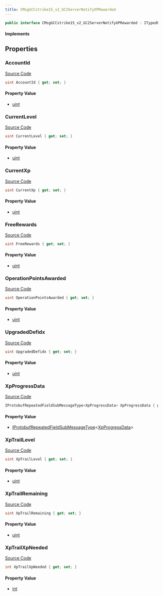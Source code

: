 ```yaml
---
title: CMsgGCCstrike15_v2_GC2ServerNotifyXPRewarded
---
```


```csharp
public interface CMsgGCCstrike15_v2_GC2ServerNotifyXPRewarded : ITypedProtobuf<CMsgGCCstrike15_v2_GC2ServerNotifyXPRewarded>, INativeHandle
```

#### Implements

## Properties

### AccountId

[Source Code](https://github.com/swiftly-solution/swiftlys2/blob/main/managed/src/SwiftlyS2.Generated/Protobufs/Interfaces/CMsgGCCstrike15_v2_GC2ServerNotifyXPRewarded.cs#L16)

```csharp
uint AccountId { get; set; }
```

#### Property Value

- [uint](https://learn.microsoft.com/dotnet/api/system.uint32)

### CurrentLevel

[Source Code](https://github.com/swiftly-solution/swiftlys2/blob/main/managed/src/SwiftlyS2.Generated/Protobufs/Interfaces/CMsgGCCstrike15_v2_GC2ServerNotifyXPRewarded.cs#L22)

```csharp
uint CurrentLevel { get; set; }
```

#### Property Value

- [uint](https://learn.microsoft.com/dotnet/api/system.uint32)

### CurrentXp

[Source Code](https://github.com/swiftly-solution/swiftlys2/blob/main/managed/src/SwiftlyS2.Generated/Protobufs/Interfaces/CMsgGCCstrike15_v2_GC2ServerNotifyXPRewarded.cs#L19)

```csharp
uint CurrentXp { get; set; }
```

#### Property Value

- [uint](https://learn.microsoft.com/dotnet/api/system.uint32)

### FreeRewards

[Source Code](https://github.com/swiftly-solution/swiftlys2/blob/main/managed/src/SwiftlyS2.Generated/Protobufs/Interfaces/CMsgGCCstrike15_v2_GC2ServerNotifyXPRewarded.cs#L31)

```csharp
uint FreeRewards { get; set; }
```

#### Property Value

- [uint](https://learn.microsoft.com/dotnet/api/system.uint32)

### OperationPointsAwarded

[Source Code](https://github.com/swiftly-solution/swiftlys2/blob/main/managed/src/SwiftlyS2.Generated/Protobufs/Interfaces/CMsgGCCstrike15_v2_GC2ServerNotifyXPRewarded.cs#L28)

```csharp
uint OperationPointsAwarded { get; set; }
```

#### Property Value

- [uint](https://learn.microsoft.com/dotnet/api/system.uint32)

### UpgradedDefidx

[Source Code](https://github.com/swiftly-solution/swiftlys2/blob/main/managed/src/SwiftlyS2.Generated/Protobufs/Interfaces/CMsgGCCstrike15_v2_GC2ServerNotifyXPRewarded.cs#L25)

```csharp
uint UpgradedDefidx { get; set; }
```

#### Property Value

- [uint](https://learn.microsoft.com/dotnet/api/system.uint32)

### XpProgressData

[Source Code](https://github.com/swiftly-solution/swiftlys2/blob/main/managed/src/SwiftlyS2.Generated/Protobufs/Interfaces/CMsgGCCstrike15_v2_GC2ServerNotifyXPRewarded.cs#L13)

```csharp
IProtobufRepeatedFieldSubMessageType<XpProgressData> XpProgressData { get; }
```

#### Property Value

- [IProtobufRepeatedFieldSubMessageType](/docs/api/shared/netmessages/iprotobufrepeatedfieldsubmessagetype-1)<[XpProgressData](/docs/api/shared/protobufdefinitions/xpprogressdata)>

### XpTrailLevel

[Source Code](https://github.com/swiftly-solution/swiftlys2/blob/main/managed/src/SwiftlyS2.Generated/Protobufs/Interfaces/CMsgGCCstrike15_v2_GC2ServerNotifyXPRewarded.cs#L40)

```csharp
uint XpTrailLevel { get; set; }
```

#### Property Value

- [uint](https://learn.microsoft.com/dotnet/api/system.uint32)

### XpTrailRemaining

[Source Code](https://github.com/swiftly-solution/swiftlys2/blob/main/managed/src/SwiftlyS2.Generated/Protobufs/Interfaces/CMsgGCCstrike15_v2_GC2ServerNotifyXPRewarded.cs#L34)

```csharp
uint XpTrailRemaining { get; set; }
```

#### Property Value

- [uint](https://learn.microsoft.com/dotnet/api/system.uint32)

### XpTrailXpNeeded

[Source Code](https://github.com/swiftly-solution/swiftlys2/blob/main/managed/src/SwiftlyS2.Generated/Protobufs/Interfaces/CMsgGCCstrike15_v2_GC2ServerNotifyXPRewarded.cs#L37)

```csharp
int XpTrailXpNeeded { get; set; }
```

#### Property Value

- [int](https://learn.microsoft.com/dotnet/api/system.int32)

